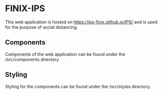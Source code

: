 # FINIX-IPS
This web application is hosted on https://ips-finix.github.io/IPS/ and is used for the purpose of social distancing.

## Components
Components of the web application can be found under the /src/components directory. 

## Styling 
Styling for the components can be found under the /src/styles directory. 

